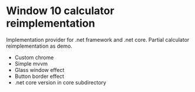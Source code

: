 Window 10 calculator reimplementation
=================

Implementation provider for .net framework and .net core.
Partial calculator reimplementation as demo.
* Custom chrome
* Simple mvvm
* Glass window effect
* Button border effect
* .net core version in core subdirectory

